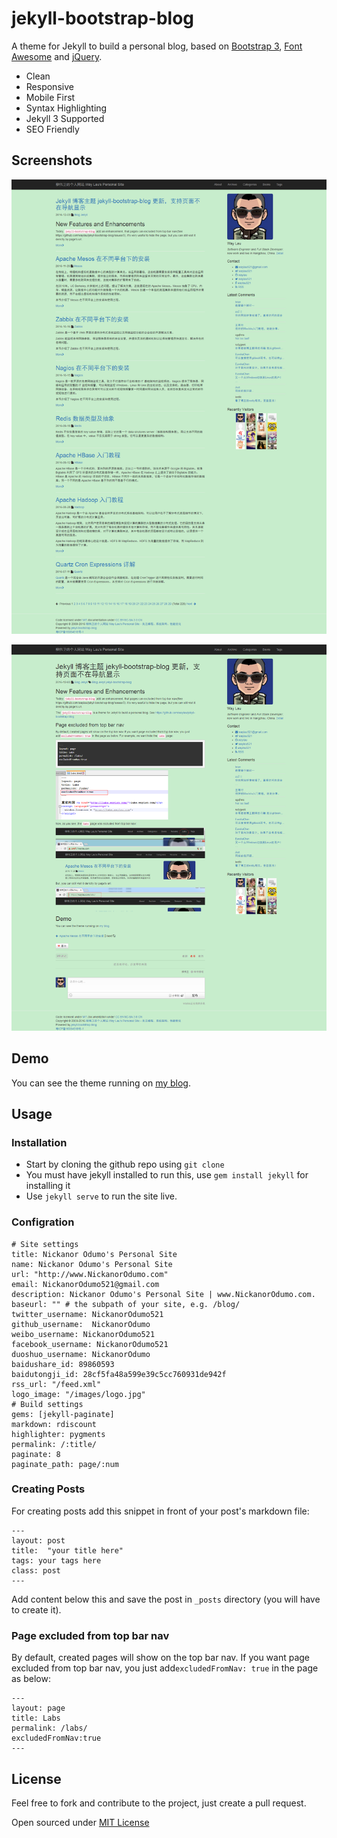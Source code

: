 # jekyll-bootstrap-blog

A theme for Jekyll to build a personal blog, based on [Bootstrap 3](http://getbootstrap.com/), [Font Awesome](http://fortawesome.github.io/Font-Awesome/) and [jQuery](http://jquery.com/).

* Clean
* Responsive
* Mobile First
* Syntax Highlighting
* Jekyll 3 Supported
* SEO Friendly

## Screenshots

![](img/20161203-screenshots-01.png)

![](img/20161203-screenshots-02.png)

## Demo

You can see the theme running on [my blog](https://NickanorOdumo.com/).
<!-- more -->

## Usage

### Installation

- Start by cloning the github repo using `git clone`
- You must have jekyll installed to run this, use `gem install jekyll` for installing it
- Use `jekyll serve` to run the site live.

### Configration

```
# Site settings
title: Nickanor Odumo's Personal Site
name: Nickanor Odumo's Personal Site
url: "http://www.NickanorOdumo.com"
email: NickanorOdumo521@gmail.com
description: Nickanor Odumo's Personal Site | www.NickanorOdumo.com.
baseurl: "" # the subpath of your site, e.g. /blog/
twitter_username: NickanorOdumo521
github_username:  NickanorOdumo
weibo_username: NickanorOdumo521
facebook_username: NickanorOdumo521
duoshuo_username: NickanorOdumo
baidushare_id: 89860593
baidutongji_id: 28cf5fa48a599e39c5cc760931de942f
rss_url: "/feed.xml"
logo_image: "/images/logo.jpg"
# Build settings
gems: [jekyll-paginate]
markdown: rdiscount
highlighter: pygments
permalink: /:title/
paginate: 8
paginate_path: page/:num
```

### Creating Posts

For creating posts add this snippet in front of your post's markdown file:

```
---
layout: post
title:  "your title here"
tags: your tags here
class: post
---
```

Add content below this and save the post in `_posts` directory (you will have to create it).

### Page excluded from top bar nav

By default, created pages will show on the top bar nav. If you want page excluded from top bar nav, you just add`excludedFromNav: true` in the page as below:

```
---
layout: page
title: Labs
permalink: /labs/
excludedFromNav:true
---
```

## License

Feel free to fork and contribute to the project, just create a pull request.

Open sourced under [MIT License](LICENSE)
